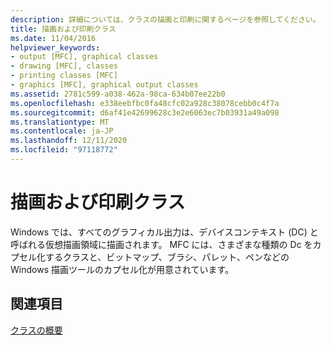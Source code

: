 ```yaml
---
description: 詳細については、クラスの描画と印刷に関するページを参照してください。
title: 描画および印刷クラス
ms.date: 11/04/2016
helpviewer_keywords:
- output [MFC], graphical classes
- drawing [MFC], classes
- printing classes [MFC]
- graphics [MFC], graphical output classes
ms.assetid: 2781c599-a038-462a-98ca-634b07ee22b0
ms.openlocfilehash: e338eebfbc0fa48cfc02a928c38078cebb0c4f7a
ms.sourcegitcommit: d6af41e42699628c3e2e6063ec7b03931a49a098
ms.translationtype: MT
ms.contentlocale: ja-JP
ms.lasthandoff: 12/11/2020
ms.locfileid: "97118772"
---
```

# <a name="drawing-and-printing-classes"></a>描画および印刷クラス

Windows では、すべてのグラフィカル出力は、デバイスコンテキスト (DC) と呼ばれる仮想描画領域に描画されます。 MFC には、さまざまな種類の Dc をカプセル化するクラスと、ビットマップ、ブラシ、パレット、ペンなどの Windows 描画ツールのカプセル化が用意されています。

## <a name="see-also"></a>関連項目

[クラスの概要](class-library-overview.md)
